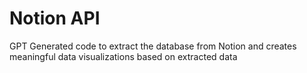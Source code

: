 # Notion API 

GPT Generated code to extract the database from Notion and creates meaningful data visualizations based on extracted data 
